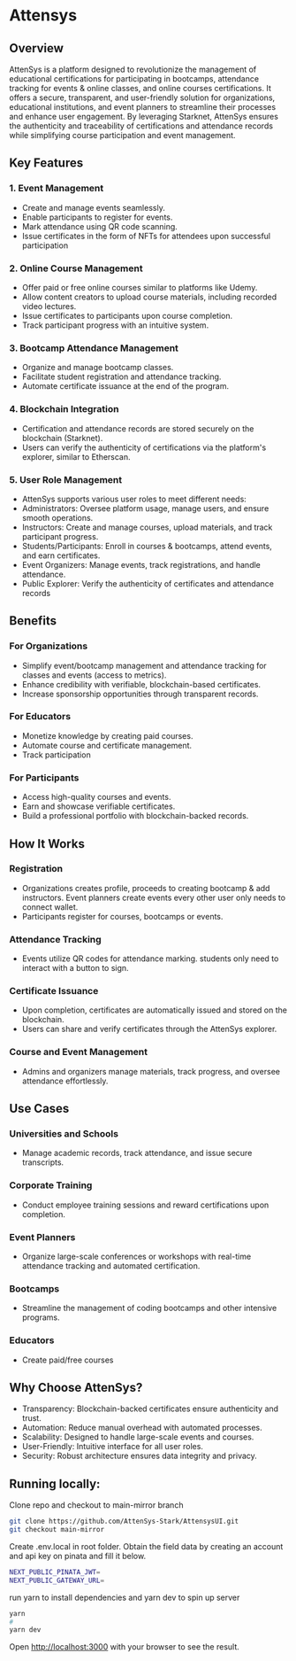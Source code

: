 # Attensys

## Overview
AttenSys is a platform designed to revolutionize the management of educational certifications for participating in bootcamps, attendance tracking for events & online classes, and online courses certifications. It offers a secure, transparent, and user-friendly solution for organizations, educational institutions, and event planners to streamline their processes and enhance user engagement. By leveraging Starknet, AttenSys ensures the authenticity and traceability of certifications and attendance records while simplifying course participation and event management.

## Key Features
### 1. Event Management
- Create and manage events seamlessly.
- Enable participants to register for events.
- Mark attendance using QR code scanning.
- Issue certificates in the form of NFTs for attendees upon successful participation

### 2. Online Course Management
- Offer paid or free online courses similar to platforms like Udemy.
- Allow content creators to upload course materials, including recorded video lectures.
- Issue certificates to participants upon course completion.
- Track participant progress with an intuitive system.

### 3. Bootcamp Attendance Management
- Organize and manage bootcamp classes.
- Facilitate student registration and attendance tracking.
- Automate certificate issuance at the end of the program.

### 4. Blockchain Integration
- Certification and attendance records are stored securely on the blockchain (Starknet).
- Users can verify the authenticity of certifications via the platform's explorer, similar to Etherscan.

### 5. User Role Management
- AttenSys supports various user roles to meet different needs:
- Administrators: Oversee platform usage, manage users, and ensure smooth operations.
- Instructors: Create and manage courses, upload materials, and track participant progress.
- Students/Participants: Enroll in courses & bootcamps, attend events, and earn certificates.
- Event Organizers: Manage events, track registrations, and handle attendance.
- Public Explorer: Verify the authenticity of certificates and attendance records

## Benefits
### For Organizations
- Simplify event/bootcamp management and attendance tracking for classes and events (access to metrics).
- Enhance credibility with verifiable, blockchain-based certificates.
- Increase sponsorship opportunities through transparent records.

### For Educators
- Monetize knowledge by creating paid courses.
- Automate course and certificate management.
- Track participation

### For Participants
- Access high-quality courses and events.
- Earn and showcase verifiable certificates.
- Build a professional portfolio with blockchain-backed records.


## How It Works

### Registration
- Organizations creates profile, proceeds to creating bootcamp & add instructors. Event planners create events every other user only needs to connect wallet.
- Participants register for courses, bootcamps or events.

### Attendance Tracking
- Events utilize QR codes for attendance marking. students only need to interact with a button to sign.

### Certificate Issuance
- Upon completion, certificates are automatically issued and stored on the blockchain.
- Users can share and verify certificates through the AttenSys explorer.

### Course and Event Management
- Admins and organizers manage materials, track progress, and oversee attendance effortlessly.

## Use Cases
### Universities and Schools
- Manage academic records, track attendance, and issue secure transcripts.

### Corporate Training
- Conduct employee training sessions and reward certifications upon completion.

### Event Planners
- Organize large-scale conferences or workshops with real-time attendance tracking and automated certification.

### Bootcamps
- Streamline the management of coding bootcamps and other intensive programs.
### Educators 
- Create paid/free courses



## Why Choose AttenSys?
- Transparency: Blockchain-backed certificates ensure authenticity and trust.
- Automation: Reduce manual overhead with automated processes.
- Scalability: Designed to handle large-scale events and courses.
- User-Friendly: Intuitive interface for all user roles.
- Security: Robust architecture ensures data integrity and privacy.



## Running locally:
Clone repo and checkout to main-mirror branch
```bash 
git clone https://github.com/AttenSys-Stark/AttensysUI.git
git checkout main-mirror
```

Create .env.local in root folder. Obtain the field data by creating an account and api key on pinata and fill it below.
```bash
NEXT_PUBLIC_PINATA_JWT=
NEXT_PUBLIC_GATEWAY_URL=
```

run yarn to install dependencies and yarn dev to spin up server
```bash
yarn 
#
yarn dev
```

Open [http://localhost:3000](http://localhost:3000) with your browser to see the result.

